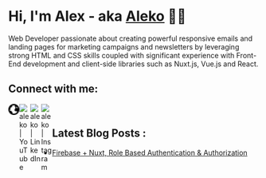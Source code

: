 # Hi, I'm Alex - aka [Aleko][website] 🖖🏾 <a href="https://www.alexkasongo.com"></a>

<!-- <img src="https://i.imgur.com/8Szbhyg.png" alt="banner that says Alex Kasongo - aka aleko alongside a floating head image of Alex"> -->

Web Developer passionate about creating powerful responsive emails and landing pages for marketing campaigns and newsletters by leveraging strong HTML and CSS skills coupled with significant experience with Front-End development and client-side libraries such as Nuxt.js, Vue.js and React.

<!-- ## Find me around the web 🌎 <a href="https://github.com/alexkasongo/laravel-vue-base"><img align="left" src="https://github-readme-stats.vercel.app/api/pin/?username=alexkasongo&show_icons=true&theme=merko&repo=laravel-vue-base" /></a> -->

<!-- 👨🏾‍💻 I’m currently working on a scheduling and management Nuxt SSR PWA! 🌱 and learning everything 🤣 -->
<!-- 👨🏾‍💻 I’m currently working on a [Scheduling and management Nuxt PWA ][repository]! 🌱 and learning everything 🤣 -->

<!-- <br>
<br> -->

## Connect with me: <a href="https://medium.com/@alexkasongo/how-i-became-a-self-taught-developer-without-a-cs-degree-in-one-year-alex-kasongos-story-100ad3ad724"></a>

[<img align="left" alt="alexkasongo.com" width="22px" src="https://raw.githubusercontent.com/iconic/open-iconic/master/svg/globe.svg" />][website]
[<img align="left" alt="aleko | YouTube" width="22px" src="https://cdn.jsdelivr.net/npm/simple-icons@v3/icons/youtube.svg" />][youtube]
[<img align="left" alt="aleko | LinkedIn" width="22px" src="https://cdn.jsdelivr.net/npm/simple-icons@v3/icons/linkedin.svg" />][linkedin]
[<img align="left" alt="aleko | Instagram" width="22px" src="https://cdn.jsdelivr.net/npm/simple-icons@v3/icons/instagram.svg" />][instagram]

<br />

## Latest Blog Posts : <a href="https://medium.com/@alexkasongo/how-i-became-a-self-taught-developer-without-a-cs-degree-in-one-year-alex-kasongos-story-100ad3ad724"></a>

<!-- BLOG-POST-LIST:START -->

- [Firebase + Nuxt, Role Based Authentication & Authorization](https://alexkasongo.medium.com/firebase-nuxt-role-based-authentication-authorization-a2eea9a1a586)
<!-- BLOG-POST-LIST:END -->

[website]: https://alexkasongo.com
[youtube]: https://youtube.com/c/alekobeats
[instagram]: https://instagram.com/alexkasongo
[linkedin]: https://linkedin.com/in/alex-kasongo-9781016b/
[github]: https://www.github.com/alexkasongo
[repository]: https://github.com/alexkasongo/laravel-vue-base
